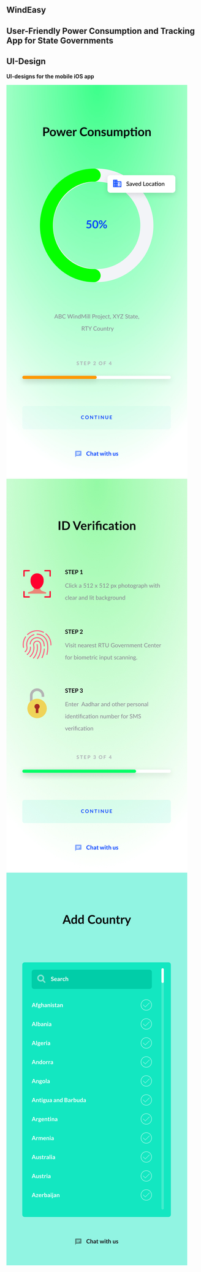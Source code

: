 ## **WindEasy**
## **User-Friendly Power Consumption and Tracking App for State Governments**

## **UI-Design**
**UI-designs for the mobile iOS app**

<img src= "1.jpg">
<img src= "3.jpg">
<img src= "5.jpg">
